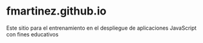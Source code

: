 # fmartinez.github.io
Este sitio para el entrenamiento en el despliegue de aplicaciones JavaScript con fines educativos  
